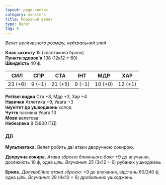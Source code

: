 ```yaml
---
layout: page-nontoc
category: monsters
title: Морозний велет
type: Велет
tag: 8
---
```


_Велет величезного розміру, нейтральний злий_  

**Клас захисту** 15 (клаптикова броня)    
**Пункти здоров'я** 138 (12к12 + 60)    
**Швидкість** 40 ф.  

| СИЛ     | СПР    | СТА     | ІНТ    | МДР     | ХАР     |
| ------- | ------ | ------- | ------ | ------- | ------- |
| 23 (+6) | 9 (−1) | 21 (+5) | 9 (−1) | 10 (+0) | 12 (+1) |

**Рятівні кидки** Ста +8, Мдр +3, Хар +4    
**Навички** Атлетика +9, Увага +3    
**Імунітет до ушкоджень** холод    
**Чуття** пасивна Увага 13    
**Мови** велетова    
**Небезпека** 8 (3900 ПД)  

### Дії
**Мультиатака.** Велет робить дві атаки дворучною сокирою.    

**Дворучна сокира.** _Атака зброєю ближнього бою:_ +9 до влучання, досяжність 10 ф, одна ціль. _Влучання:_ 25 (3к12 + 6) рубаних ушкоджень    

**Брила.** _Далекобійна атака зброєю:_ +9 до влучання, відстань 60/240 ф, одна ціль. _Влучання:_ 28 (4к10 + 6) дробильних ушкоджень.

